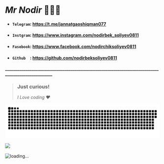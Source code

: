 # **_Mr Nodir_** 👨🏻‍💻

* #### `Telegram`: https://t.me/jannatgaoshiqman077               
* #### `Instgram`: https://www.instagram.com/nodirbek_soliyev0811
* #### `Fasebook`: https://www.facebook.com/nodirchiksoliyev0811
* #### `Github  `: https://github.com/nodirbeksoliyev0811
**__________________________________________________________________________________________________**

> ### Just curious!  
> _I Love coding ❤️_ 

<a href="https://github.com/nodirbeksoliyev0811"><img src="contributions.svg"></a>

<img width="0" src="https://visitor-badge.glitch.me/badge?page_id=nodirbeksoliyev0811.nodirbeksoliyev0811" />

![loading...](https://user-images.githubusercontent.com/116708762/214655455-26f19a64-660c-4578-b961-089d67f4b9b7.png)
